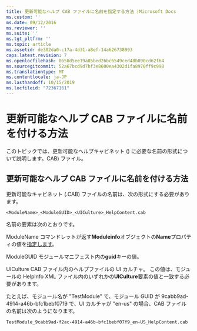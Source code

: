 ```yaml
---
title: 更新可能なヘルプ CAB ファイルに名前を指定する方法 |Microsoft Docs
ms.custom: ''
ms.date: 09/12/2016
ms.reviewer: ''
ms.suite: ''
ms.tgt_pltfrm: ''
ms.topic: article
ms.assetid: de302da0-c17a-4d31-a8ef-14a626738993
caps.latest.revision: 7
ms.openlocfilehash: 0b58d5ee19a85bed26bc6549ced48b890cd62f64
ms.sourcegitcommit: 52a67bcd9d7bf3e8600ea4302d1fa8970ff9c998
ms.translationtype: MT
ms.contentlocale: ja-JP
ms.lasthandoff: 10/15/2019
ms.locfileid: "72367161"
---
```

# <a name="how-to-name-an-updatable-help-cab-file"></a>更新可能なヘルプ CAB ファイルに名前を付ける方法

このトピックでは、更新可能なヘルプキャビネット () に必要な名前の形式について説明します。CAB) ファイル。

## <a name="how-to-name-an-updatable-help-cab-file"></a>更新可能なヘルプ CAB ファイルに名前を付ける方法

更新可能なキャビネット (.CAB) ファイルの名前は、次の形式にする必要があります。

`<ModuleName>_<ModuleGUID>_<UICulture>_HelpContent.cab`

名前の要素は次のとおりです。

ModuleName コマンドレットが返す**Moduleinfo**オブジェクトの**Name**プロパティの値を[指定します](/powershell/module/Microsoft.PowerShell.Core/Get-Module)。

ModuleGUID モジュールマニフェスト内の**guid**キーの値。

UICulture CAB ファイル内のヘルプファイルの UI カルチャ。 この値は、モジュールの HelpInfo XML ファイル内のいずれかの**UICulture**要素の値と一致する必要があります。

たとえば、モジュール名が "TestModule" で、モジュール GUID が 9cabb9ad-4914-a46b-bfc1bebf07f9 で、UI カルチャが "en-us" の場合、CAB ファイルの名前は次のようになります。

`TestModule_9cabb9ad-f2ac-4914-a46b-bfc1bebf07f9_en-US_HelpContent.cab`